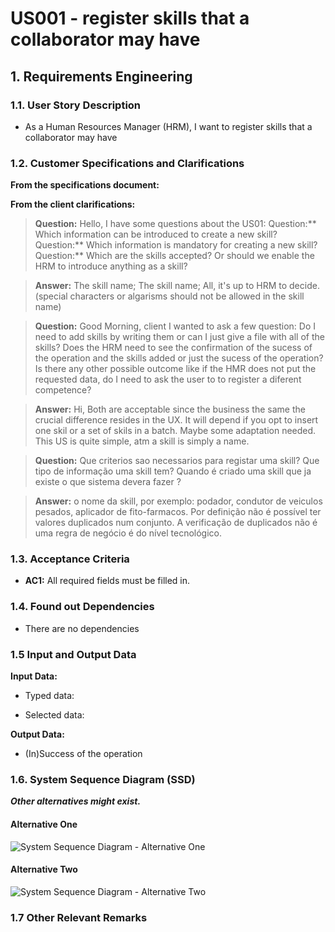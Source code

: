 # US001 - register skills that a collaborator may have


## 1. Requirements Engineering

### 1.1. User Story Description

- As a Human Resources Manager (HRM), I want to register skills that a
  collaborator may have

### 1.2. Customer Specifications and Clarifications

**From the specifications document:**


**From the client clarifications:**

> **Question:** Hello, I have some questions about the US01:
Question:** Which information can be introduced to create a new skill?
Question:** Which information is mandatory for creating a new skill?
Question:** Which are the skills accepted? Or should we enable the HRM to introduce anything as a skill?

> **Answer:** The skill name;
The skill name;
All, it's up to HRM to decide. (special characters or algarisms should not be allowed in the skill name)

> **Question:** Good Morning, client
I wanted to ask a few question:
Do I need to add skills  by writing them or can I just give a file with all of the skills?
Does the HRM need to see the confirmation of the sucess of the operation and the skills added or just the sucess of the operation?
Is there any other possible outcome like if the HMR does not put the requested data, do I need to ask the user to to register a diferent competence?

> **Answer:** Hi,
Both are acceptable since the business the same the crucial difference resides in the UX.
It will depend if you opt to insert one skil or a set of skils in a batch. Maybe some adaptation needed.
This US is quite simple, atm a skill is simply a name.

> **Question:** Que criterios sao necessarios para registar uma skill?
Que tipo de informação uma skill tem?
Quando é criado uma skill que ja existe o que sistema devera fazer ?

> **Answer:** o nome da skill, por exemplo:
podador,
condutor de veiculos pesados,
aplicador de fito-farmacos.
Por definição não é possível ter valores duplicados num conjunto. A verificação de duplicados não é uma regra de negócio é do nível tecnológico.




### 1.3. Acceptance Criteria

* **AC1:** All required fields must be filled in.

### 1.4. Found out Dependencies

* There are no dependencies
### 1.5 Input and Output Data

**Input Data:**

* Typed data:


* Selected data:


**Output Data:**

* (In)Success of the operation

### 1.6. System Sequence Diagram (SSD)

**_Other alternatives might exist._**

#### Alternative One

![System Sequence Diagram - Alternative One](svg/us001-system-sequence-diagram-alternative-one.svg)

#### Alternative Two

![System Sequence Diagram - Alternative Two](svg/us001-system-sequence-diagram-alternative-two.svg)

### 1.7 Other Relevant Remarks
